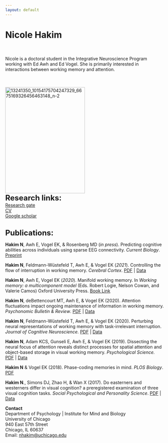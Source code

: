 ```yaml
---
layout: default
---
```


# Nicole Hakim

<br>

Nicole is a doctoral student in the Integrative Neuroscience Program working with Ed Awh and Ed Vogel. She is primarily interested in interactions between working memory and attention.  

<br>
<br>

<img class="  wp-image-887 align=center" src="https://awhvogellab.files.wordpress.com/2017/08/13241350_10154175704247329_6675169326456463148_n-2.jpg" alt="13241350_10154175704247329_6675169326456463148_n-2" width="253" height="337" class="center" />

<br>
<font size="5"><strong>Research links:</strong></font>
<br>
<a href="https://www.researchgate.net/profile/Nicole_Hakim">Research gate </a>
<br>
<a title="Hakim_Resume_Jan2021" href="files/pdfs/Hakim_Resume_Jan2021.pdf">CV</a>
<br>
<a href="https://scholar.google.com/citations?user=0YNa8scAAAAJ&hl=en&oi=ao">Google scholar</a>
<br>
<br>







<font size="5"><strong>Publications:</strong></font>


<strong>Hakim N</strong>, Awh E, Vogel EK, & Rosenberg MD (<em>in press</em>). Predicting cognitive abilities across individuals using sparse EEG connectivity. *Current Biology*. <a href="https://www.biorxiv.org/content/10.1101/2020.07.22.216705v1">Preprint</a>

<strong>Hakim N</strong>, Feldmann-Wüstefeld T, Awh E, & Vogel EK (<em>2021</em>). Controlling the flow of interruption in working memory. *Cerebral Cortex*. [PDF](/files/pdfs/Hakim_et_al_2021_CerebralCortex.pdf) \| [Data](https://osf.io/3ftvj/?view_only=78990b6136a34a0993f026d7c7697a59)

<strong>Hakim N</strong>, Awh E, Vogel EK (<em>2020</em>). Manifold working memory. In <em>Working memory: a multicomponent model</em> (Eds. Robert Logie, Nelson Cowan, and Valerie Camos) Oxford University Press. [Book Link](https://books.google.com/books?hl=en&lr=&id=cz0HEAAAQBAJ&oi=fnd&pg=PA1&dq=Manifold+working+memory.+In+Working+memory:+a+multicomponent+model+(Eds.+Robert+Logie,+Nelson+Cowan,+and+Valerie+Camos)+Oxford+University+Press.&ots=36ywgtdBnt&sig=6uiX21krjhS0tvqeRqIanjJIZQA#v=onepage&q=Manifold%20working%20memory.%20In%20Working%20memory%3A%20a%20multicomponent%20model%20(Eds.%20Robert%20Logie%2C%20Nelson%20Cowan%2C%20and%20Valerie%20Camos)%20Oxford%20University%20Press.&f=false)

<strong>Hakim N</strong>, deBettencourt MT, Awh E, & Vogel EK (2020). Attention fluctuations impact ongoing maintenance of information in working memory. *Psychonomic Bulletin & Review*. [PDF](/files/pdfs/Hakim2020_Article_AttentionFluctuationsImpactOng.pdf)  \| [Data](https://osf.io/cg5f2/?view_only=ceb70b58c382498cb5d9ffc82223a157)

<strong>Hakim N</strong>, Feldmann-Wüstefeld T, Awh E, & Vogel EK (2020). Perturbing neural representations of working memory with task-irrelevant interruption. <i>Journal of Cognitive Neuroscience.</i> <a href="https://www.mitpressjournals.org/doi/pdf/10.1162/jocn_a_01481">PDF</a> \| [Data](https://osf.io/g5ahn/?view_only=4dd5c22fdcb6457689d73d3bf892b5cb)

<strong>Hakim N</strong>, Adam KCS, Gunseli E, Awh E, & Vogel EK (2019). Dissecting the neural focus of attention reveals distinct processes for spatial attention and object-based storage in visual working memory. <i>Psychological Science.</i> [PDF](/files/pdfs/Hakim_PsychSci.pdf) \| [Data](https://osf.io/ws3j9/?view_only=841769d1bdd745d5bd228a1b0cb1ee6c)

<strong>Hakim N</strong> & Vogel EK (2018). Phase-coding memories in mind. <i>PLOS Biology</i>. <a href="https://journals.plos.org/plosbiology/article?id=10.1371/journal.pbio.3000012">PDF</a>

<strong>Hakim N</strong><em>.</em>, Simons DJ, Zhao H, & Wan X (2017). Do easterners and westerners differ in visual cognition? a preregistered examination of three visual cognition tasks. <i>Social Psychological and Personality Science</i>. <a href="http://journals.sagepub.com/doi/full/10.1177/1948550616667613">PDF</a> \| [Data](https://osf.io/if9sp/?view_only=284e92a3ffb94e73b38b795d94df2000)



<strong>Contact</strong>
<br> 
Department of Psychology | Institute for Mind and Biology 
<br> 
University of Chicago 
<br> 
940 East 57th Street 
<br> 
Chicago, IL 60637 
<br>
Email: nhakim@uchicago.edu 
<br> 

